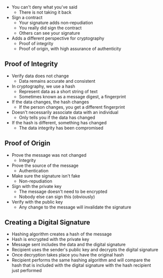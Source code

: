- You can't deny what you've said
	- There is not taking it back
- Sign a contract
	- Your signature adds non-repudiation
	- You really did sign the contract
	- Others can see your signature
- Adds a different perspective for cryptography
	- Proof of integrity
	- Proof of origin, with high assurance of authenticity
## Proof of Integrity
- Verify data does not change
	- Data remains accurate and consistent
- In cryptography, we use a hash
	- Represent data as a short string of text
	- Sometimes known as a message digest, a fingerprint
- If the data changes, the hash changes
	- If the person changes, you get a different fingerprint
- Doesn't necessarily associate data with an individual
	- Only tells you if the data has changed
- If the hash is different, something has changed
	- The data integrity has been compromised
## Proof of Origin
- Prove the message was not changed
	- Integrity
- Prove the source of the message
	- Authentication
- Make sure the signature isn't fake
	- Non-repudiation
- Sign with the private key
	- The message doesn't need to be encrypted
	- Nobody else can sign this (obviously)
- Verify with the public key
	- Any change to the message will invalidate the signature
## Creating a Digital Signature
- Hashing algorithm creates a hash of the message
- Hash is encrypted with the private key
- Message sent includes the data and the digital signature
- Recipient uses the sender's public key and decrypts the digital signature
- Once decryption takes place you have the original hash
- Recipient performs the same hashing algorithm and will compare the hash that is included with the digital signature with the hash recipient just performed